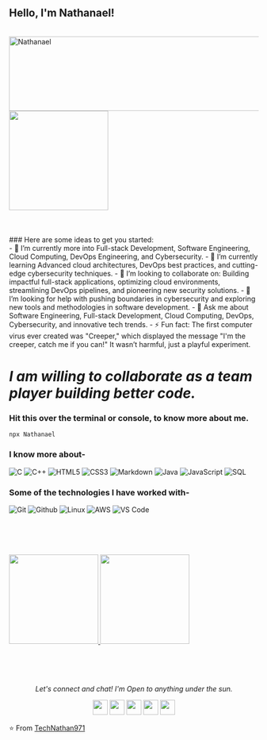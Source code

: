 ### <h2>Hello, I'm Nathanael!
  </br>
<div>
<img align="left" src="https://media.giphy.com/media/QvkZcmITuZ3RejQOtQ/giphy.gif" alt="Nathanael" width="600" height="150"/> 
<img align="" src="https://media.giphy.com/media/jRf5fsn8G6YaogAWxn/giphy.gif" width="200" height="200"/>
</div>
</br></br></br>
### Here are some ideas to get you started:</br>
- 🔭  I’m currently more into Full-stack Development, Software Engineering, Cloud Computing, DevOps Engineering, and Cybersecurity.
- 🌱  I’m currently learning Advanced cloud architectures, DevOps best practices, and cutting-edge cybersecurity techniques.
- 👯  I’m looking to collaborate on: Building impactful full-stack applications, optimizing cloud environments, streamlining DevOps 
       pipelines, and  pioneering new security solutions.
- 🤔  I’m looking for help with pushing boundaries in cybersecurity and exploring new tools and methodologies in software development.
- 💬  Ask me about Software Engineering, Full-stack Development, Cloud Computing, DevOps, Cybersecurity, and innovative tech trends.
- ⚡  Fun fact: The first computer virus ever created was "Creeper," which displayed the message "I'm the creeper, catch me if you can!" 
      It wasn’t harmful, just a playful experiment.

# *I am willing to collaborate as a team player building better code.*

### Hit this over the terminal or console, to know more about me.
```
npx Nathanael
```

### I know more about- </br>
![C](https://img.shields.io/badge/-C-000000?style=for-the-badge&logo=C)
![C++](https://img.shields.io/badge/-C++-000000?style=for-the-badge&logo=C%2B%2B&logoColor=00599C)
![HTML5](https://img.shields.io/badge/-HTML5-000000?style=for-the-badge&logo=HTML5)
![CSS3](https://img.shields.io/badge/-CSS3-000000?style=for-the-badge&logo=CSS3)
![Markdown](http://img.shields.io/badge/-Markdown-000000?style=for-the-badge&logo=Markdown&logoColor=magenta)
![Java](https://img.shields.io/badge/-Java-000000?style=for-the-badge&logo=Java&logoColor=007396)
![JavaScript](https://img.shields.io/badge/-JavaScript-000000?style=for-the-badge&logo=javascript)
![SQL](https://img.shields.io/badge/-SQL-000000?style=for-the-badge&logo=MySQL)

### Some of the technologies I have worked with-</br>
![Git](http://img.shields.io/badge/-Git-000000?style=for-the-badge&logo=Git)
![Github](http://img.shields.io/badge/-Github-000000?style=for-the-badge&logo=Github&logoColor=green)
![Linux](http://img.shields.io/badge/-Linux-000000?style=for-the-badge&logo=linux)
![AWS](http://img.shields.io/badge/-AWS-000000?style=for-the-badge&logo=Amazon-aws&logoColor=cyan)
![VS Code](http://img.shields.io/badge/-VS%20Code-000000?style=for-the-badge&logo=Visual-studio-code&logoColor=blue)
</br></br></br></br>

<br/>

<a href="https://github.com/AVS1508">
  <img height="180em" src="https://github-readme-stats.vercel.app/api?username=TechNathan971&theme=buefy&show_icons=true" />
  <img height="180em" src="https://github-readme-stats.vercel.app/api/top-langs/?username=TechNathan971&theme=buefy&layout=compact" />
</a>

<br/><br/><br/>


<p align="center">
  <i>Let's connect and chat! I'm Open to anything under the sun.</i>

  <p align="center">
    <a href="https://twitter.com/winathan971" alt="Twitter"><img src="https://github.com/nitish-awasthi/nitish-awasthi/blob/master/twitter.png" height="30" width="30"></a>     
    <a href="https://www.linkedin.com/in/nathanael-nwana/" alt="Linkedin"><img src="https://github.com/nitish-awasthi/nitish-awasthi/blob/master/174857.png" height="30" width="30"></a>
  <a href="https://www.facebook.com/WinathanBliss" alt="Facebook"><img src="https://github.com/nitish-awasthi/nitish-awasthi/blob/master/1024px-Facebook_Logo_(2019).png" height="30" width="30"></a>
  <a href="https://www.instagram.com/winathan971" alt="Facebook"><img src="https://github.com/nitish-awasthi/nitish-awasthi/blob/master/instagram-logo-png-transparent-background-hd-3.png" height="30" width="30"></a>
    <a href="mailto:gamsenathanael9@gmail.com" alt="Contact me"><img src="https://github.com/nitish-awasthi/nitish-awasthi/blob/master/gmail-512.webp" height="30" width="30"></a>
  </p>

⭐️ From [TechNathan971](https://github.com/TechNathan971)
